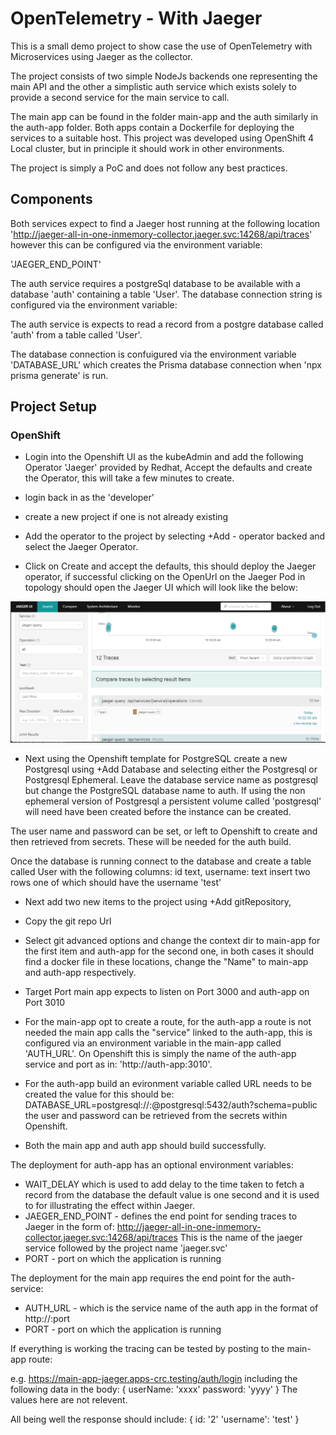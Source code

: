 # OpenTelemetry - With Jaeger

This is a small demo project to show case the use of OpenTelemetry with Microservices using Jaeger as the collector.

The project consists of two simple NodeJs backends one representing the main API and the other a simplistic auth service which exists solely to provide a second service for the main service to call.

The main app can be found in the folder main-app and the auth similarly in the auth-app folder. Both apps contain a Dockerfile for deploying the services to a suitable host. This project was developed using OpenShift 4 Local cluster, but in principle it should work in other environments.

The project is simply a PoC and does not follow any best practices.

## Components

Both services expect to find a Jaeger host running at the following location 'http://jaeger-all-in-one-inmemory-collector.jaeger.svc:14268/api/traces' however this can be configured via the environment variable:

'JAEGER_END_POINT'

The auth service requires a postgreSql database to be available with a database 'auth' containing a table 'User'. The database connection string is configured via the environment variable:


The auth service is expects to read a record from a postgre database called 'auth' from a table called 'User'.

The database connection is confuigured via the environment variable 'DATABASE_URL' which creates the Prisma database connection when 'npx prisma generate' is run.

## Project Setup

### OpenShift

* Login into the Openshift UI as the kubeAdmin and add the following Operator 'Jaeger' provided by Redhat, Accept the defaults and create the Operator, this will take a few minutes to create.

* login back in as the 'developer'

* create a new project if one is not already existing

* Add the operator to the project by selecting +Add - operator backed and select the Jaeger Operator.
* Click on Create and accept the defaults, this should deploy the Jaeger operator, if successful clicking on the OpenUrl on the Jaeger Pod in topology should open the Jaeger UI  which will look like the below:

![jaeger ui](./img/jaegerUI.png)

* Next using the Openshift template for PostgreSQL create a new Postgresql using +Add Database and selecting either the Postgresql or Postgresql Ephemeral. Leave the database service name as postgresql but change the PostgreSQL database name to auth. If using the non ephemeral version of Postgresql a persistent volume called 'postgresql' will need have been created before the instance can be created.

The user name and password can be set, or left to Openshift to create and then retrieved from secrets. These will be needed for the auth build.

Once the database is running connect to the database and create a table called User with the following columns: id text, username: text insert two rows one of which should have the username 'test'

* Next add two new items to the project using +Add gitRepository, 
* Copy the git repo Url
* Select git advanced options and change the context dir to main-app for the first item and auth-app for the second one, in both cases it should find a docker file in these locations, change the "Name" to main-app and auth-app respectively.
* Target Port main app expects to listen on Port 3000 and auth-app on Port 3010 
* For the main-app opt to create a route, for the auth-app a route is not needed the main app calls the "service" linked to the auth-app, this is configured via an environment variable in the main-app called 'AUTH_URL'. On Openshift this is simply the name of the auth-app service and port as in:
'http://auth-app:3010'.
* For the auth-app build an evironment variable called URL needs to be created the value for this should be:
DATABASE_URL=postgresql://<User>:<Password>@postgresql:5432/auth?schema=public
the user and password can be retrieved from the secrets within Openshift.

* Both the main app and auth app should build successfully.

The deployment for auth-app has an optional environment variables:
* WAIT_DELAY which is used to add delay to the time taken to fetch a record from the database the default value is one second and it is used to for illustrating the effect within Jaeger.
* JAEGER_END_POINT - defines the end point for sending traces to Jaeger in the form of:
http://jaeger-all-in-one-inmemory-collector.jaeger.svc:14268/api/traces 
This is the name of the jaeger service followed by the project name 'jaeger.svc' 
* PORT - port on which the application is running

The deployment for the main app requires the end point for the auth-service:
* AUTH_URL - which is the service name of the auth app in the format of http://<service name>:port
* PORT - port on which the application is running

If everything is working the tracing can be tested by posting to the main-app route:

e.g.
https://main-app-jaeger.apps-crc.testing/auth/login including the following data in the body:
{
userName: 'xxxx'
password: 'yyyy'
}
The values here are not relevent.

All being well the response should include: 
{ 
  id: '2'
  'username': 'test'
}



